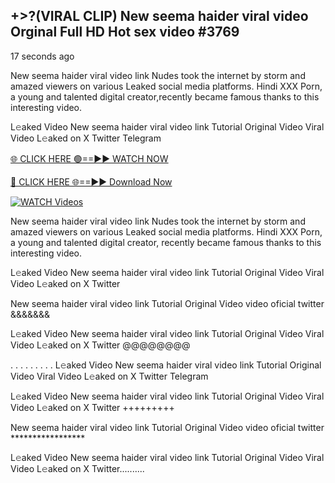## +>?(VIRAL CLIP) New seema haider viral video Orginal Full HD Hot sex video #3769

17 seconds ago

New seema haider viral video link Nudes took the internet by storm and amazed viewers on various Leaked social media platforms. Hindi XXX Porn, a young and talented digital creator,recently became famous thanks to this interesting video.

L𝚎aked Video New seema haider viral video link Tutorial Original Video Viral Video L𝚎aked on X Twitter Telegram

[🌐 CLICK HERE 🟢==►► WATCH NOW](https://dekho-ki-hoy-07-2k25.blogspot.com/2025/01/viral-tv.html)

[🔴 CLICK HERE 🌐==►► Download Now](https://dekho-ki-hoy-07-2k25.blogspot.com/2025/01/viral-tv.html)

[![WATCH Videos](https://i.imgur.com/KtWmlQT.gif)](https://dekho-ki-hoy-07-2k25.blogspot.com/2025/01/viral-tv.html)

New seema haider viral video link Nudes took the internet by storm and amazed viewers on various Leaked social media platforms. Hindi XXX Porn, a young and talented digital creator, recently became famous thanks to this interesting video.

L𝚎aked Video New seema haider viral video link Tutorial Original Video Viral Video L𝚎aked on X Twitter

New seema haider viral video link Tutorial Original Video video oficial twitter &&&&&&&

L𝚎aked Video New seema haider viral video link Tutorial Original Video Viral Video L𝚎aked on X Twitter @@@@@@@@

. . . . . . . . . L𝚎aked Video New seema haider viral video link Tutorial Original Video Viral Video L𝚎aked on X Twitter Telegram

L𝚎aked Video New seema haider viral video link Tutorial Original Video Viral Video L𝚎aked on X Twitter +++++++++

New seema haider viral video link Tutorial Original Video video oficial twitter *****************

L𝚎aked Video New seema haider viral video link Tutorial Original Video Viral Video L𝚎aked on X Twitter..........
